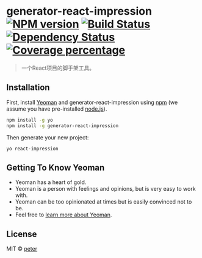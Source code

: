 # generator-react-impression [![NPM version][npm-image]][npm-url] [![Build Status][travis-image]][travis-url] [![Dependency Status][daviddm-image]][daviddm-url] [![Coverage percentage][coveralls-image]][coveralls-url]
> 一个React项目的脚手架工具。

## Installation

First, install [Yeoman](http://yeoman.io) and generator-react-impression using [npm](https://www.npmjs.com/) (we assume you have pre-installed [node.js](https://nodejs.org/)).

```bash
npm install -g yo
npm install -g generator-react-impression
```

Then generate your new project:

```bash
yo react-impression
```

## Getting To Know Yeoman

 * Yeoman has a heart of gold.
 * Yeoman is a person with feelings and opinions, but is very easy to work with.
 * Yeoman can be too opinionated at times but is easily convinced not to be.
 * Feel free to [learn more about Yeoman](http://yeoman.io/).

## License

MIT © [peter](https://github.com/shenlq)


[npm-image]: https://badge.fury.io/js/generator-react-impression.svg
[npm-url]: https://npmjs.org/package/generator-react-impression
[travis-image]: https://travis-ci.org/shenlq/generator-react-impression.svg?branch=master
[travis-url]: https://travis-ci.org/shenlq/generator-react-impression
[daviddm-image]: https://david-dm.org/shenlq/generator-react-impression.svg?theme=shields.io
[daviddm-url]: https://david-dm.org/shenlq/generator-react-impression
[coveralls-image]: https://coveralls.io/repos/shenlq/generator-react-impression/badge.svg
[coveralls-url]: https://coveralls.io/r/shenlq/generator-react-impression
